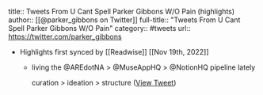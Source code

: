 title:: Tweets From U Cant Spell Parker Gibbons W/O Pain (highlights)
author:: [[@parker_gibbons on Twitter]]
full-title:: "Tweets From U Cant Spell Parker Gibbons W/O Pain"
category:: #tweets
url:: https://twitter.com/parker_gibbons

- Highlights first synced by [[Readwise]] [[Nov 19th, 2022]]
	- living the @AREdotNA > @MuseAppHQ > @NotionHQ pipeline lately 
	  
	  curation > ideation > structure ([View Tweet](https://twitter.com/parker_gibbons/status/1440777079495094272))